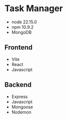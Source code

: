 # Task Manager
- node 22.15.0
- npm 10.9.2
- MongoDB
## Frontend
- Vite
- React
- Javascript
## Backend
- Express
- Javascript
- Mongoose
- Nodemon